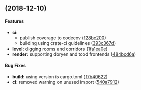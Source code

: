 <a name=""></a>
##  (2018-12-10)


#### Features

* **ci:**
  *  publish coverage to codecov ([f28bc200](f28bc200))
  *  building using crate-ci guidelines ([393c367d](393c367d))
* **level:**  digging rooms and corridors ([1fa1ea0e](1fa1ea0e))
* **render:**  supporting doryen and tcod frontends ([484bcd6a](484bcd6a))

#### Bug Fixes

* **build:**  using version is cargo.toml ([f7b40622](f7b40622))
* **ci:**  removed warning on unused import ([540a7912](540a7912))



